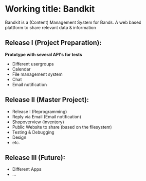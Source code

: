 # Working title: Bandkit

Bandkit is a (Content) Management System for Bands. 
A web based plattform to share relevant data & information

## Release I (Project Preparation):

**Prototype with several API's for tests**

- Different usergroups
- Calendar
- File management system 
- Chat
- Email notification

## Release II (Master Project):

- Release I (Reprogramming)
- Reply via Email (Email notification)
- Shopoverview (inventory)
- Public Website to share (based on the filesystem)
- Testing & Debugging
- Design
- etc.

## Release III (Future):

- Different Apps 
- ...


